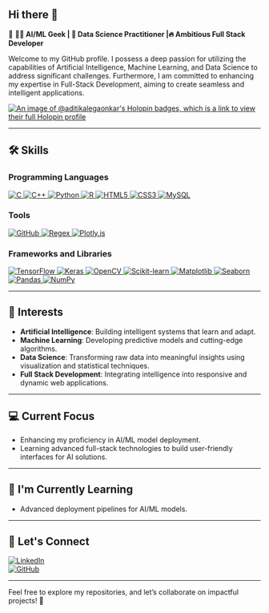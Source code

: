 ## Hi there 👋
🚀  **👩‍💻 AI/ML Geek | 🌱 Data Science Practitioner |🔥 Ambitious Full Stack Developer**  

Welcome to my GitHub profile. I possess a deep passion for utilizing the capabilities of Artificial Intelligence, Machine Learning, and Data Science to address significant challenges. Furthermore, I am committed to enhancing my expertise in Full-Stack Development, aiming to create seamless and intelligent applications.  

<!--
**AditiKalegaonkar/AditiKalegaonkar** is a ✨ _special_ ✨ repository because its `README.md` (this file) appears on your GitHub profile.

Here are some ideas to get you started:

- 🔭 I’m currently working on ...
- 🌱 I’m currently learning ...
- 👯 I’m looking to collaborate on ...
- 🤔 I’m looking for help with ...
- 💬 Ask me about ...
- 📫 How to reach me: ...
- 😄 Pronouns: ...
- ⚡ Fun fact: ...
-->

[![An image of @aditikalegaonkar's Holopin badges, which is a link to view their full Holopin profile](https://holopin.me/aditikalegaonkar)](https://holopin.io/@aditikalegaonkar)

---

## 🛠️ Skills  
### Programming Languages  
<p align="left">
  <a href="https://www.open-std.org/jtc1/sc22/wg14/" target="_blank">
    <img src="https://img.shields.io/badge/C-00599C?style=for-the-badge&logo=c&logoColor=white" alt="C" />
  </a>
  <a href="https://isocpp.org/" target="_blank">
    <img src="https://img.shields.io/badge/C++-00599C?style=for-the-badge&logo=cplusplus&logoColor=white" alt="C++" />
  </a>
  <a href="https://www.python.org/doc/" target="_blank">
    <img src="https://img.shields.io/badge/Python-3776AB?style=for-the-badge&logo=python&logoColor=white" alt="Python" />
  </a>
  <a href="https://cran.r-project.org/" target="_blank">
    <img src="https://img.shields.io/badge/R-276DC3?style=for-the-badge&logo=r&logoColor=white" alt="R" />
  </a>
  <a href="https://developer.mozilla.org/en-US/docs/Web/HTML" target="_blank">
    <img src="https://img.shields.io/badge/HTML5-E34F26?style=for-the-badge&logo=html5&logoColor=white" alt="HTML5" />
  </a>
  <a href="https://developer.mozilla.org/en-US/docs/Web/CSS" target="_blank">
    <img src="https://img.shields.io/badge/CSS3-1572B6?style=for-the-badge&logo=css3&logoColor=white" alt="CSS3" />
  </a>
  <a href="https://dev.mysql.com/doc/" target="_blank">
    <img src="https://img.shields.io/badge/MySQL-4479A1?style=for-the-badge&logo=mysql&logoColor=white" alt="MySQL" />
  </a>
</p>

### Tools  
<p align="left">
  <a href="https://github.com/" target="_blank">
    <img src="https://img.shields.io/badge/GitHub-181717?style=for-the-badge&logo=github&logoColor=white" alt="GitHub" />
  </a>
  <a href="https://docs.python.org/3/library/re.html" target="_blank">
    <img src="https://img.shields.io/badge/Regex-E34F26?style=for-the-badge&logo=regex&logoColor=white" alt="Regex" />
  </a>
  <a href="https://plotly.com/javascript/" target="_blank">
    <img src="https://img.shields.io/badge/Plotly.js-3F4F75?style=for-the-badge&logo=plotly&logoColor=white" alt="Plotly.js" />
  </a>
</p>

### Frameworks and Libraries  
<p align="left">
  <a href="https://www.tensorflow.org/" target="_blank">
    <img src="https://img.shields.io/badge/TensorFlow-FF6F00?style=for-the-badge&logo=tensorflow&logoColor=white" alt="TensorFlow" />
  </a>
  <a href="https://keras.io/" target="_blank">
    <img src="https://img.shields.io/badge/Keras-D00000?style=for-the-badge&logo=keras&logoColor=white" alt="Keras" />
  </a>
  <a href="https://docs.opencv.org/" target="_blank">
    <img src="https://img.shields.io/badge/OpenCV-5C3EE8?style=for-the-badge&logo=opencv&logoColor=white" alt="OpenCV" />
  </a>
  <a href="https://scikit-learn.org/" target="_blank">
    <img src="https://img.shields.io/badge/Scikit--learn-F7931E?style=for-the-badge&logo=scikit-learn&logoColor=white" alt="Scikit-learn" />
  </a>
  <a href="https://matplotlib.org/" target="_blank">
    <img src="https://img.shields.io/badge/Matplotlib-11557C?style=for-the-badge&logo=python&logoColor=white" alt="Matplotlib" />
  </a>
  <a href="https://seaborn.pydata.org/" target="_blank">
    <img src="https://img.shields.io/badge/Seaborn-0078D4?style=for-the-badge&logo=python&logoColor=white" alt="Seaborn" />
  </a>
  <a href="https://pandas.pydata.org/" target="_blank">
    <img src="https://img.shields.io/badge/Pandas-150458?style=for-the-badge&logo=pandas&logoColor=white" alt="Pandas" />
  </a>
  <a href="https://numpy.org/doc/" target="_blank">
    <img src="https://img.shields.io/badge/NumPy-013243?style=for-the-badge&logo=numpy&logoColor=white" alt="NumPy" />
  </a>
</p>

---

## 🌟 Interests  
- **Artificial Intelligence**: Building intelligent systems that learn and adapt.  
- **Machine Learning**: Developing predictive models and cutting-edge algorithms.  
- **Data Science**: Transforming raw data into meaningful insights using visualization and statistical techniques.  
- **Full Stack Development**: Integrating intelligence into responsive and dynamic web applications.  

---

## 💻 Current Focus  
- Enhancing my proficiency in AI/ML model deployment.  
- Learning advanced full-stack technologies to build user-friendly interfaces for AI solutions.  

---

## 🌱 I'm Currently Learning  
- Advanced deployment pipelines for AI/ML models.  
---

## 🔗 Let's Connect  
[![LinkedIn](https://img.shields.io/badge/LinkedIn-0077B5?style=for-the-badge&logo=linkedin&logoColor=white)](https://www.linkedin.com/in/aditi-kalegaonkar-6016a0302/)  
[![GitHub](https://img.shields.io/badge/GitHub-181717?style=for-the-badge&logo=github&logoColor=white)](https://github.com/AditiKalegaonkar)  

---

Feel free to explore my repositories, and let’s collaborate on impactful projects! 🚀


